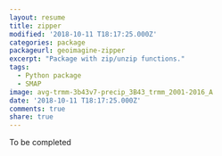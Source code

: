```yaml
---
layout: resume
title: zipper
modified: '2018-10-11 T18:17:25.000Z'
categories: package
packageurl: geoimagine-zipper
excerpt: "Package with zip/unzip functions."
tags:
  - Python package
  - SMAP
image: avg-trmm-3b43v7-precip_3B43_trmm_2001-2016_A
date: '2018-10-11 T18:17:25.000Z'
comments: true
share: true
---
```


To be completed
